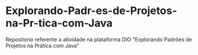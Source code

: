 # Explorando-Padr-es-de-Projetos-na-Pr-tica-com-Java

Repositorio referente a atividade na plataforma DIO "Explorando Padrões de Projetos na Prática com Java"
